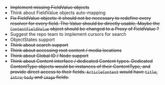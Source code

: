 - ~~Implement missing FieldValue objects~~
- Think about FieldValue objects auto-mapping
- ~~Fix FieldValue objects: it should not be necessary to redefine every resolver for every field.
  The Value should be directly usable. Maybe the `ContentFieldValue` object should be changed 
  to a Proxy of FieldValue ?~~
- Suggest the repo team to implement cursors for search
- ObjectStates support
- ~~Think about search support~~
- ~~Think about accessing root content / media locations~~
- ~~Think about Global ID / Node support~~
- ~~Think about Content interface / dedicated Content types.
  Dedicated ContentType objects would be instances of their ContentType, and provide
  direct access to their fields.
  `ArticleContent` would have `title`, `intro`, `body` and `image` fields.~~
